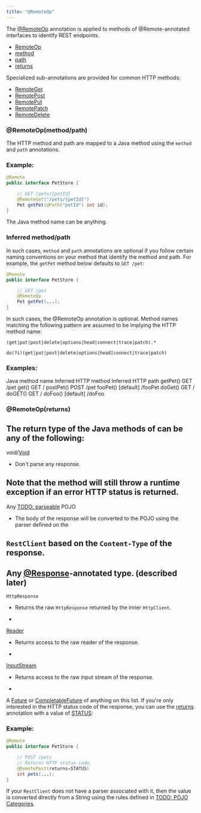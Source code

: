 ```yaml
---
title: "@RemoteOp"
---
```


The [@RemoteOp](../apidocs/org/apache/juneau/http/remote/RemoteOp.html) annotation is applied to methods
of @Remote-annotated interfaces to identify REST endpoints.
- [RemoteOp](../apidocs/org/apache/juneau/http/remote/RemoteOp.html)
- [method](../apidocs/org/apache/juneau/http/remote/RemoteOp.html#method)
- [path](../apidocs/org/apache/juneau/http/remote/RemoteOp.html#path)
- [returns](../apidocs/org/apache/juneau/http/remote/RemoteOp.html#returns)

Specialized sub-annotations are provided for common HTTP methods:
- [RemoteGet](../apidocs/org/apache/juneau/http/remote/RemoteGet.html)
- [RemotePost](../apidocs/org/apache/juneau/http/remote/RemotePost.html)
- [RemotePut](../apidocs/org/apache/juneau/http/remote/RemotePut.html)
- [RemotePatch](../apidocs/org/apache/juneau/http/remote/RemotePatch.html)
- [RemoteDelete](../apidocs/org/apache/juneau/http/remote/RemoteDelete.html)

### @RemoteOp(method/path)

The HTTP method and path are mapped to a Java method using the `method` and `path` annotations.
### Example:


```java
@Remote
public interface PetStore {

    // GET /pets/{petId}
    @RemoteGet("/pets/{petId}")
    Pet getPet(@Path("petId") int id);
}
```


The Java method name can be anything.
### Inferred method/path

In such cases, `method` and `path` annotations are optional if you follow certain naming
conventions on your method that identify the method and path.
For example, the `getPet` method below defaults to `GET /pet`:

```java
@Remote
public interface PetStore {

    // GET /pet
    @RemoteOp
    Pet getPet(...);
}
```


In such cases, the @RemoteOp annotation is optional.
Method names matching the following pattern are assumed to be implying the HTTP method name:

```text
(get|put|post|delete|options|head|connect|trace|patch).*
```


```text
do(?i)(get|put|post|delete|options|head|connect|trace|patch)
```


### Examples:

Java method name
Inferred HTTP method
Inferred HTTP path
getPet()
GET
/pet
get()
GET
/
postPet()
POST
/pet
fooPet()
[default]
/fooPet
doGet()
GET
/
doGET()
GET
/
doFoo()
[default]
/doFoo
### @RemoteOp(returns)

The return type of the Java methods of can be any of the following:
-
void/[Void](../apidocs/java/lang/Void.html)
- Don't parse any response.

Note that the method will still throw a runtime exception if an error HTTP status is returned.
-
Any [TODO: parseable](TODO.md) POJO
- The body of the response will be converted to the POJO using the parser defined on the

`RestClient` based on the `Content-Type` of the response.
-
Any [@Response](../apidocs/org/apache/juneau/http/annotation/Response.html)-annotated type. (described later)
-
`HttpResponse`
- Returns the raw `HttpResponse` returned by the inner `HttpClient`.

-
[Reader](../apidocs/java/io/Reader.html)
- Returns access to the raw reader of the response.

-
[InputStream](../apidocs/java/io/InputStream.html)
- Returns access to the raw input stream of the response.

-
A [Future](../apidocs/java/util/concurrent/Future.html) or [CompletableFuture](../apidocs/java/util/concurrent/CompletableFuture.html) of anything on this list.
If you're only interested in the HTTP status code of the response, you can use the [returns](../apidocs/org/apache/juneau/http/remote/RemoteOp.html#returns())
annotation with a value of [STATUS](../apidocs/org/apache/juneau/http/remote/RemoteReturn.html#STATUS):
### Example:


```java
@Remote
public interface PetStore {

    // POST /pets
    // Returns HTTP status code.
    @RemotePost(returns=STATUS)
    int pets(...);
}
```


If your `RestClient` does not have a parser associated with it, then the value is converted directly from a String using
the rules defined in [TODO: POJO Categories](TODO.md).
